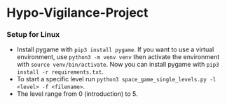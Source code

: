 # Hypo-Vigilance-Project

### Setup for Linux

- Install pygame with `pip3 install pygame`. If you want to use a virtual environment, use `python3 -m venv venv` then
activate the environment with `source venv/bin/activate`. Now you can install pygame with 
`pip3 install -r requirements.txt`. 
- To start a specific level run `python3 space_game_single_levels.py -l <level> -f <filename>`.
- The level range from 0 (introduction) to 5.
